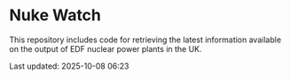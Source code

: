 # Nuke Watch

This repository includes code for retrieving the latest information available on the output of EDF nuclear power plants in the UK.

Last updated: 2025-10-08 06:23